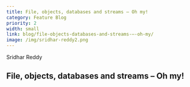 ```yaml
---
title: File, objects, databases and streams – Oh my!
category: Feature Blog
priority: 2
width: small
link: blog/file-objects-databases-and-streams-–-oh-my/
image: /img/sridhar-reddy2.png
---
```

Sridhar Reddy

## File, objects, databases and streams – Oh my!

